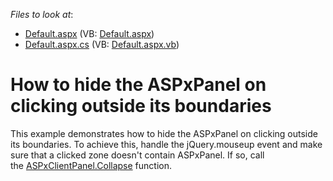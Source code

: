 <!-- default file list -->
*Files to look at*:

* [Default.aspx](./CS/Default.aspx) (VB: [Default.aspx](./VB/Default.aspx))
* [Default.aspx.cs](./CS/Default.aspx.cs) (VB: [Default.aspx.vb](./VB/Default.aspx.vb))
<!-- default file list end -->
# How to hide the ASPxPanel on clicking outside its boundaries


<p>This example demonstrates how to hide the ASPxPanel on clicking outside its boundaries. To achieve this, handle the jQuery.mouseup event and make sure that a clicked zone doesn't contain ASPxPanel. If so, call the <a href="https://documentation.devexpress.com/#AspNet/DevExpressWebScriptsASPxClientPanel_Collapsetopic">ASPxClientPanel.Collapse</a> function.</p>

<br/>


